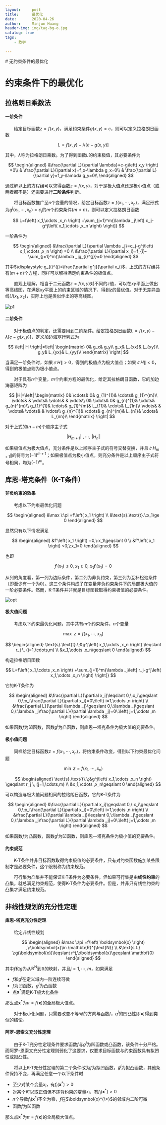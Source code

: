 ```yaml
---
layout:     post
title:      最优化
date:       2020-04-26
author:     Minjun Huang
header-img: img/tag-bg-o.jpg
catalog: true
tags:
    - 数学

---
```


<head>
    <script src="https://cdn.mathjax.org/mathjax/latest/MathJax.js?config=TeX-AMS-MML_HTMLorMML" type="text/javascript"></script>
    <script type="text/x-mathjax-config">
        MathJax.Hub.Config({
            tex2jax: {
            skipTags: ['script', 'noscript', 'style', 'textarea', 'pre'],
            inlineMath: [['$','$']]
            }
        });
    </script>
</head>
# 无约束条件的最优化



# 约束条件下的最优化

## 拉格朗日乘数法

#### 一阶条件

&emsp;&emsp;给定目标函数$z=f(x,y)$，满足约束条件$g(x,y)=c$，则可以定义拉格朗日函数


$$
L=f\left( x,y \right) -\lambda \left[ c-g\left( x,y \right) \right]
$$


其中，$\lambda$称为拉格朗日乘数。为了得到函数$L$的约束极值，其必要条件为


$$
\begin{aligned}
&\frac{\partial L}{\partial \lambda}=c-g\left( x,y \right) =0\\
&	\frac{\partial L}{\partial x}=f_x-\lambda g_x=0\\
&	\frac{\partial L}{\partial y}=f_y-\lambda g_y=0\\
\end{aligned}
$$


通过解以上的方程组可以求得函数$z=f(x,y)$，对于是极大值点还是极小值点（或两者都不是）还需要进行**二阶条件**判断。



&emsp;&emsp;将目标函数推广至$n$个变量的情况，给定目标函数$z=f(x_1,\cdots,x_n)$，满足形式为$g^j\left( x_1,\cdots ,x_n \right) =c_j$的$m$个约束条件($m<n$)，则可以定义拉格朗日函数


$$
L=f\left( x_1,\cdots ,x_n \right) +\sum_{j=1}^m{\lambda _j\left[ c_j-g^j\left( x_1,\cdots ,x_n \right) \right]}
$$


一阶条件为


$$
\begin{aligned}
&\frac{\partial L}{\partial \lambda _j}=c_j-g^j\left( x_1,\cdots ,x_n \right) =0
\\
&\frac{\partial L}{\partial x_i}=f_{i}-\sum_{j=1}^m{\lambda _jg_{i}^{j}}=0
\end{aligned}
$$

其中$\displaystyle g_{i}^{j}=\frac{\partial g^j}{\partial x_i}$，上式的方程组共有$(m+n)$个方程，同样可以解得满足约束条件的极值点。

&emsp;&emsp;直观上理解，相当于二元函数$z=f(x,y)$对不同的$z$值，可以在$xy$平面上做出等高线图，在满足$xy$平面上的约束区域的情况下，得到$z$的最优值。对于无差异曲线$U(x_1,x_2)$，实际上也是类似作出的等高线图。

![p1](https://people.goshen.edu/~paulmr/physix/213/gco/0g/11.1.levelc.jpg)

#### 二阶条件

&emsp;&emsp;对于极值点的判定，还需要用到二阶条件。给定拉格朗日函数$L=f(x,y)-\lambda [c-g(x,y)]$，定义加边海塞行列式为


$$
\left| H \right|=\left| \begin{matrix}
	0&		g_x&		g_y\\
	g_x&		L_{xx}&		L_{xy}\\
	g_y&		L_{yx}&		L_{yy}\\
\end{matrix} \right|
$$


当满足一阶条件时，如果$\| H \|>0$，得到的极值点为极大值点；如果$\| H \|<0$，得到的极值点则为极小值点。

&emsp;&emsp;对于具有$n$个变量，$m$个约束方程的最优化，给定其拉格朗日函数，它的加边海塞矩阵为


$$
|H|=\left| \begin{matrix}
	0&		\cdots&		0&		g_{1}^{1}&		\cdots&		g_{1}^{m}\\
	\vdots&		&		\vdots&		\vdots&		&		\vdots\\
	0&		\cdots&		0&		g_{n}^{1}&		\cdots&		g_{n}^{m}\\
	g_{1}^{1}&		\cdots&		g_{1}^{m}&		L_{11}&		\cdots&		L_{1n}\\
	\vdots&		&		\vdots&		\vdots&		&		\vdots\\
	g_{n}^{1}&		\cdots&		g_{n}^{m}&		L_{n1}&		\cdots&		L_{nn}\\
\end{matrix} \right|
$$


对于上式的$(n-m)$个顺序主子式


$$
\left| H_{m+1} \right|\:,\cdots ,\:\left| H_n \right|
$$


如果极值点为极大值点，充分条件是以上顺序主子式的符号交替变换，并且$\|H_{m+1}\|$的符号为$(-1)^{m+1}$；如果极值点为极小值点，则充分条件是以上顺序主子式符号相同，均为$(-1)^m$。

## 库恩-塔克条件（K-T条件）

#### 非负约束的效果

&emsp;&emsp;考虑以下约束最优化问题


$$
\begin{aligned}
&\max \:\pi =f\left( x_1 \right) 
\\
&\text{s}.\text{t}.\:x_1\ge 0
\end{aligned}
$$

显然只有以下情况满足


$$
\begin{aligned}
&f'\left( x_1 \right) =0,\:x_1\geqslant 0
\\
&f'\left( x_1 \right) <0,\:x_1=0
\end{aligned}
$$


也即


$$
f'\left( x_1 \right) \leqslant 0,\:x_1\geqslant 0,\:x_1f'\left( x_1 \right) =0
$$


从列的角度看，第一列为边际条件，第二列为非负约束，第三列为互补松弛条件（即至少有一个为0）。这三个条件构成了在变量非负约束条件下的局部极大值的一阶必要条件。然而，K-T条件并非就是目标函数取得约束极值的必要条件。

![opt](https://s1.ax1x.com/2020/04/26/Jg8kLj.md.png)

#### 极大值问题

&emsp;&emsp;考虑以下约束最优化问题，其中共有$m$个约束条件，$n$个变量


$$
\max \:z=f\left( x_1,\cdots ,x_n \right)
$$

$$
\begin{aligned}
\text{s}.\text{t}.\;&g^j\left( x_1,\cdots ,x_n \right) \leqslant r_j \, (j=1,\cdots,m)
\\
&x_1,\cdots ,x_n\geqslant 0
\end{aligned}
$$



构造拉格朗日函数


$$
L=f\left( x_1,\cdots ,x_n \right) +\sum_{j=1}^m{\lambda _j\left[ r_j-g^j\left( x_1,\cdots ,x_n \right) \right]}
$$


它的K-T条件为


$$
\begin{aligned}
&\frac{\partial L}{\partial x_i}\leqslant 0,\:x_i\geqslant 0,\:x_i\frac{\partial L}{\partial x_i}=0\:\left( i=1,\cdots ,n \right) 
\\
&\frac{\partial L}{\partial \lambda _j}\geqslant 0,\:\lambda _j\geqslant 0,\:\lambda _j\frac{\partial L}{\partial \lambda _j}=0\:\left( j=1,\cdots ,m \right) 
\end{aligned}
$$


如果函数$f$为凹函数，函数$g^j$为凸函数，则库恩—塔克条件为极大值的充要条件。

#### 极小值问题

&emsp;&emsp;同样给定目标函数$z=f(x_1,\cdots,x_n)$，将约束条件改变，得到以下约束最优化问题


$$
\min \:z=f\left( x_1,\cdots ,x_n \right)
$$

$$
\begin{aligned}
\text{s}.\text{t}.\;&g^j\left( x_1,\cdots ,x_n \right) \geqslant r_j \, (j=1,\cdots,m)
\\
&x_1,\cdots ,x_n\geqslant 0
\end{aligned}
$$



可以构造与极大值问题相同的拉格朗日函数，它的K-T条件为


$$
\begin{aligned}
&\frac{\partial L}{\partial x_i}\geqslant 0,\:x_i\geqslant 0,\:x_i\frac{\partial L}{\partial x_i}=0\:\left( i=1,\cdots ,n \right) 
\\
&\frac{\partial L}{\partial \lambda _j}\leqslant 0,\:\lambda _j\geqslant 0,\:\lambda _j\frac{\partial L}{\partial \lambda _j}=0\:\left( j=1,\cdots ,m \right) 
\end{aligned}
$$

如果函数$f$为凸函数，函数$g^j$为凹函数，则库恩—塔克条件为极小值的充要条件。

#### 约束规范

&emsp;&emsp;K-T条件并非目标函数取得约束极值的必要条件，只有对约束函数施加某些限制才是必要条件，这个限制称为约束规范。

&emsp;&emsp;可行集为凸集并不能保证K-T条件为必要条件，但如果可行集是由**线性约束**的凸集，就总满足约束规范，使得K-T条件为必要条件。但是，并非只有线性约束的凸集才满足约束规范。

## 非线性规划的充分性定理

#### 库恩-塔克充分性定理

&emsp;&emsp;给定非线性规划


$$
\begin{aligned}
&\max \:\pi =f\left( \boldsymbol{x} \right) ,\:\boldsymbol{x}\in \mathbb{R}^{\text{N}} \\
&\text{s.t.} \:g(\boldsymbol{x})\leqslant r^j,\:\boldsymbol{x}\geqslant \mathbf{0}
\end{aligned}
$$


其中$f$和$g$为从$\mathbb{R}^{\text{N}}$到$\mathbb{R}$的映射，并且$j=1, \cdots, m$，如果满足

- $f$和$g^j$在定义域内一阶连续可微
- $f$为凹函数，$g^j$为凸函数
- 点$\boldsymbol{x}^{*}$满足K-T极大化条件

那么点$\boldsymbol{x}^{*}$为$\pi=f(\boldsymbol{x})$的全局极大值点。



&emsp;&emsp;对于极小化问题，只需要改变不等号的方向与函数$f$，$g^j$的凹凸性即可得到类似的结论。

#### 阿罗-恩索文充分性定理

&emsp;&emsp;由于K-T充分性定理条件要求函数$f$与$g^j$为凹函数或凸函数，该条件十分严格。而阿罗-恩索文充分性定理则弱化了这要求，仅要求目标函数与约束函数具有拟凹性或拟凸性。

&emsp;&emsp;将以上K-T充分性定理的第二个条件改为$f$为拟凹函数，$g^j$为拟凸函数，其他条件保持不变，再满足任意一个以下条件时

- 至少对某个变量$x_i$，有$f_i(\boldsymbol{x}^{*}) > 0$
- 对某个可以取正值但不违背约束的变量$x_i$，有$f_i(\boldsymbol{x}^{*}) > 0$
- $n$个导数$f_i(\boldsymbol{x}^{*})$不全为零，$f$在$\boldsymbol{x}^{\*}$的邻域内二阶可微
- 函数$f$为凹函数

那么点$\boldsymbol{x}^{*}$为$\pi=f(\boldsymbol{x})$的全局极大值点。

